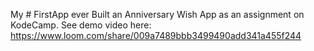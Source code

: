 My # FirstApp ever
Built an Anniversary Wish App as an assignment on KodeCamp.
See demo video here: https://www.loom.com/share/009a7489bbb3499490add341a455f244
